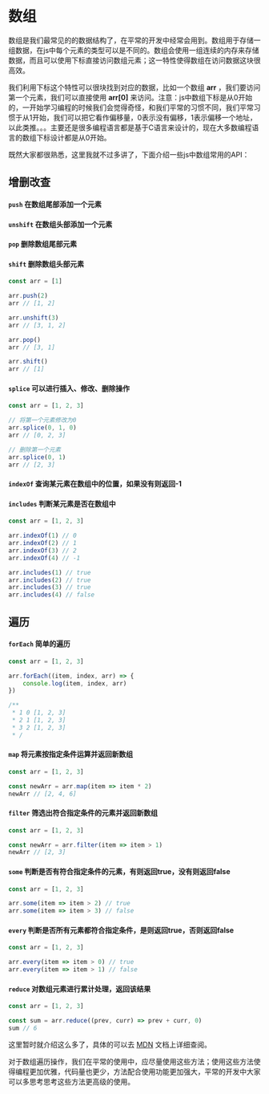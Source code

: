 # 数组

数组是我们最常见的的数据结构了，在平常的开发中经常会用到。数组用于存储一组数据，在js中每个元素的类型可以是不同的。数组会使用一组连续的内存来存储数据，而且可以使用下标直接访问数组元素；这一特性使得数组在访问数据这块很高效。

我们利用下标这个特性可以很块找到对应的数据，比如一个数组 **arr** ，我们要访问第一个元素，我们可以直接使用 **arr[0]** 来访问。注意：js中数组下标是从0开始的，一开始学习编程的时候我们会觉得奇怪，和我们平常的习惯不同，我们平常习惯于从1开始，我们可以把它看作偏移量，0表示没有偏移，1表示偏移一个地址，以此类推。。。主要还是很多编程语言都是基于C语言来设计的，现在大多数编程语言的数组下标设计都是从0开始。

既然大家都很熟悉，这里我就不过多讲了，下面介绍一些js中数组常用的API：

## 增删改查

#### **``push``** 在数组尾部添加一个元素
#### **``unshift``** 在数组头部添加一个元素
#### **``pop``** 删除数组尾部元素
#### **``shift``** 删除数组头部元素

```js
const arr = [1]

arr.push(2)
arr // [1, 2]

arr.unshift(3)
arr // [3, 1, 2]

arr.pop()
arr // [3, 1]

arr.shift()
arr // [1]
```

#### **``splice``** 可以进行插入、修改、删除操作

```js
const arr = [1, 2, 3]

// 将第一个元素修改为0
arr.splice(0, 1, 0)
arr // [0, 2, 3]

// 删除第一个元素
arr.splice(0, 1)
arr // [2, 3]
```

#### **``indexOf``** 查询某元素在数组中的位置，如果没有则返回-1
#### **``includes``** 判断某元素是否在数组中

```js
const arr = [1, 2, 3]

arr.indexOf(1) // 0
arr.indexOf(2) // 1
arr.indexOf(3) // 2
arr.indexOf(4) // -1

arr.includes(1) // true
arr.includes(2) // true
arr.includes(3) // true
arr.includes(4) // false
```

## 遍历

#### **``forEach``** 简单的遍历

```js
const arr = [1, 2, 3]

arr.forEach((item, index, arr) => {
    console.log(item, index, arr)
})

/**
 * 1 0 [1, 2, 3]
 * 2 1 [1, 2, 3]
 * 3 2 [1, 2, 3]
 * /
```

#### **``map``** 将元素按指定条件运算并返回新数组

```js
const arr = [1, 2, 3]

const newArr = arr.map(item => item * 2)
newArr // [2, 4, 6]
```

#### **``filter``** 筛选出符合指定条件的元素并返回新数组

```js
const arr = [1, 2, 3]

const newArr = arr.filter(item => item > 1)
newArr // [2, 3]
```

#### **``some``** 判断是否有符合指定条件的元素，有则返回true，没有则返回false

```js
const arr = [1, 2, 3]

arr.some(item => item > 2) // true
arr.some(item => item > 3) // false
```

#### **``every``** 判断是否所有元素都符合指定条件，是则返回true，否则返回false

```js
const arr = [1, 2, 3]

arr.every(item => item > 0) // true
arr.every(item => item > 1) // false
```

#### **``reduce``** 对数组元素进行累计处理，返回该结果

```js
const arr = [1, 2, 3]

const sum = arr.reduce((prev, curr) => prev + curr, 0)
sum // 6
```

这里暂时就介绍这么多了，具体的可以去 [MDN](https://developer.mozilla.org/zh-CN/docs/Web/JavaScript/Reference/Global_Objects/Array) 文档上详细查阅。

对于数组遍历操作，我们在平常的使用中，应尽量使用这些方法；使用这些方法使得编程更加优雅，代码量也更少，方法配合使用功能更加强大，平常的开发中大家可以多思考思考这些方法更高级的使用。